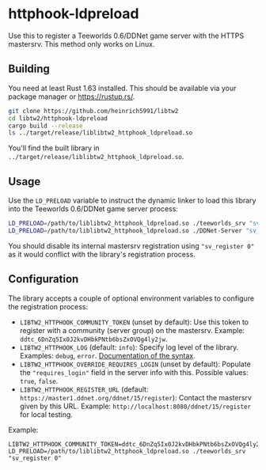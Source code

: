 httphook-ldpreload
==================

Use this to register a Teeworlds 0.6/DDNet game server with the HTTPS
mastersrv. This method only works on Linux.

Building
--------

You need at least Rust 1.63 installed. This should be available via your
package manager or https://rustup.rs/.

```sh
git clone https://github.com/heinrich5991/libtw2
cd libtw2/httphook-ldpreload
cargo build --release
ls ../target/release/liblibtw2_httphook_ldpreload.so
```

You'll find the built library in `../target/release/liblibtw2_httphook_ldpreload.so`.

Usage
-----

Use the `LD_PRELOAD` variable to instruct the dynamic linker to load this
library into the Teeworlds 0.6/DDNet game server process:

```sh
LD_PRELOAD=/path/to/liblibtw2_httphook_ldpreload.so ./teeworlds_srv "sv_register 0"
LD_PRELOAD=/path/to/liblibtw2_httphook_ldpreload.so ./DDNet-Server "sv_register 0"
```

You should disable its internal mastersrv registration using `"sv_register 0"`
as it would conflict with the library's registration process.

Configuration
-------------

The library accepts a couple of optional environment variables to configure the
registration process:

- `LIBTW2_HTTPHOOK_COMMUNITY_TOKEN` (unset by default): Use this token to
  register with a community (server group) on the mastersrv. Example:
  `ddtc_6DnZq5Ix0J2kvDHbkPNtb6bsZxOVQg4ly2jw`.
- `LIBTW2_HTTPHOOK_LOG` (default: `info`): Specify log level of the library.
  Examples: `debug`, `error`. [Documentation of the
  syntax](https://docs.rs/env_logger/0.3.5/env_logger/#enabling-logging).
- `LIBTW2_HTTPHOOK_OVERRIDE_REQUIRES_LOGIN` (unset by default): Populate the
  `"requires_login"` field in the server info with this. Possible values:
  `true`, `false`.
- `LIBTW2_HTTPHOOK_REGISTER_URL` (default:
  `https://master1.ddnet.org/ddnet/15/register`): Contact the mastersrv given
  by this URL. Example: `http://localhost:8080/ddnet/15/register` for local testing.

Example:
```
LIBTW2_HTTPHOOK_COMMUNITY_TOKEN=ddtc_6DnZq5Ix0J2kvDHbkPNtb6bsZxOVQg4ly2jw LD_PRELOAD=/path/to/liblibtw2_httphook_ldpreload.so ./teeworlds_srv "sv_register 0"
```
